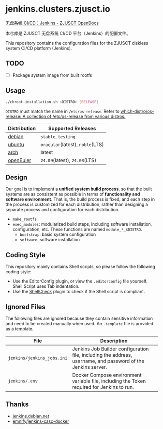 # jenkins.clusters.zjusct.io

[无盘系统 CI/CD：Jenkins - ZJUSCT OpenDocs](https://zjusct.pages.zjusct.io/opendocs/operation/system/diskless/auto/)

本仓库是 ZJUSCT 无盘系统 CI/CD 平台（Jenkins）的配置文件。

This repository contains the configuration files for the ZJUSCT diskless system CI/CD platform (Jenkins).

## TODO

- [ ] Package system image from built rootfs

## Usage

```bash
./chroot-installation.sh <DISTRO> [RELEASE]
```

`DISTRO` must match the name in `/etc/os-release`. Refer to [which-distro/os-release: A collection of /etc/os-release from various distros.](https://github.com/which-distro/os-release)

| Distribution | Supported Releases |
| ------------ | ------------------- |
| [debian](https://www.debian.org/releases/) | `stable`, `testing` |
| [ubuntu](https://releases.ubuntu.com/) | `oracular`(latest), `noble`(LTS) |
| [arch](https://archlinux.org/download/) | latest |
| [openEuler](https://openeuler.org/en/download.html) | `24.09`(latest), `24.03`(LTS) |

## Design

Our goal is to implement a **unified system build process**, so that the built systems are as consistent as possible in terms of **functionality and software environment**. That is, the build process is fixed, and each step in the process is customized for each distribution, rather than designing a separate process and configuration for each distribution.

- `make_rootfs`
- `exec_modules`: modularized build steps, including software installation, configuration, etc. These functions are named `module_*_$DISTRO`.
    - `bootstrap`: basic system configuration
    - `software`: software installation

## Coding Style

This repository mainly contains Shell scripts, so please follow the following coding style:

- Use the EditorConfig plugin, or view the `.editorconfig` file yourself. Shell Script uses Tab indentation.
- Use the [ShellCheck](https://marketplace.visualstudio.com/items?itemName=timonwong.shellcheck) plugin to check if the Shell script is compliant.

## Ignored Files

The following files are ignored because they contain sensitive information and need to be created manually when used. An `.template` file is provided as a template.

| File | Description |
| ---- | ----------- |
| `jenkins/jenkins_jobs.ini` | Jenkins Job Builder configuration file, including the address, username, and password of the Jenkins server. |
| `jenkins/.env` | Docker Compose environment variable file, including the Token required for Jenkins to run. |

## Thanks

- [jenkins.debian.net](https://salsa.debian.org/qa/jenkins.debian.net)
- [emnify/jenkins-casc-docker](https://github.com/emnify/jenkins-casc-docker)
